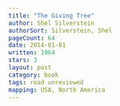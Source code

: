 ```yaml
---
title: "The Giving Tree"
author: Shel Silverstein
authorSort: Silverstein, Shel
pageCount: 64
date: 2014-01-01
written: 1964
stars: 3
layout: post
category: book
tags: read unreviewed
mapping: USA, North America
---
```

